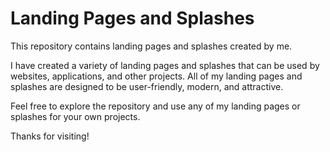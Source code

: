 # Landing Pages and Splashes

This repository contains landing pages and splashes created by me. 

I have created a variety of landing pages and splashes that can be used by websites, applications, and other projects. All of my landing pages and splashes are designed to be user-friendly, modern, and attractive. 

Feel free to explore the repository and use any of my landing pages or splashes for your own projects. 

Thanks for visiting!